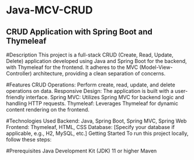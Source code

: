 ﻿# Java-MCV-CRUD
## CRUD Application with Spring Boot and Thymeleaf


#Description
This project is a full-stack CRUD (Create, Read, Update, Delete) application developed using Java and Spring Boot for the backend, with Thymeleaf for the frontend. It adheres to the MVC (Model-View-Controller) architecture, providing a clean separation of concerns.

#Features
CRUD Operations: Perform create, read, update, and delete operations on data.
Responsive Design: The application is built with a user-friendly interface.
Spring MVC: Utilizes Spring MVC for backend logic and handling HTTP requests.
Thymeleaf: Leverages Thymeleaf for dynamic content rendering on the frontend.


#Technologies Used
Backend: Java, Spring Boot, Spring MVC, Spring Web
Frontend: Thymeleaf, HTML, CSS
Database: [Specify your database if applicable, e.g., H2, MySQL, etc.]
Getting Started
To run this project locally, follow these steps:

#Prerequisites
Java Development Kit (JDK) 11 or higher
Maven
